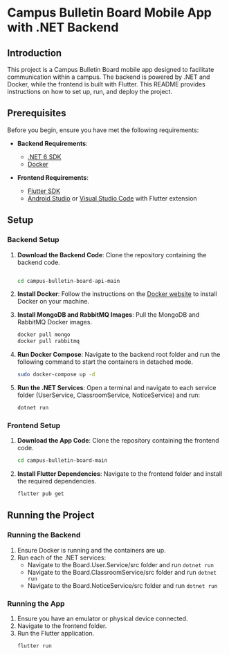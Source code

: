 # Campus Bulletin Board Mobile App with .NET Backend

## Introduction

This project is a Campus Bulletin Board mobile app designed to facilitate communication within a campus. The backend is powered by .NET and Docker, while the frontend is built with Flutter. This README provides instructions on how to set up, run, and deploy the project.

## Prerequisites

Before you begin, ensure you have met the following requirements:

- **Backend Requirements**:
  - [.NET 6 SDK](https://dotnet.microsoft.com/download/dotnet/6.0)
  - [Docker](https://www.docker.com/products/docker-desktop)

- **Frontend Requirements**:
  - [Flutter SDK](https://flutter.dev/docs/get-started/install)
  - [Android Studio](https://developer.android.com/studio) or [Visual Studio Code](https://code.visualstudio.com/) with Flutter extension
## Setup

### Backend Setup

1. **Download the Backend Code**:
   Clone the repository containing the backend code.
   ```bash

   cd campus-bulletin-board-api-main
   ```

2. **Install Docker**:
   Follow the instructions on the [Docker website](https://www.docker.com/products/docker-desktop) to install Docker on your machine.

3. **Install MongoDB and RabbitMQ Images**:
   Pull the MongoDB and RabbitMQ Docker images.
   ```bash
   docker pull mongo
   docker pull rabbitmq
   ```

4. **Run Docker Compose**:
   Navigate to the backend root folder and run the following command to start the containers in detached mode.
   ```bash
   sudo docker-compose up -d
   ```

5. **Run the .NET Services**:
   Open a terminal and navigate to each service folder (UserService, ClassroomService, NoticeService) and run:
   ```bash
   dotnet run
   ```

### Frontend Setup

1. **Download the App Code**:
   Clone the repository containing the frontend code.
   ```bash
   cd campus-bulletin-board-main
   ```

2. **Install Flutter Dependencies**:
   Navigate to the frontend folder and install the required dependencies.
   ```bash
   flutter pub get
   ```

## Running the Project

### Running the Backend

1. Ensure Docker is running and the containers are up.
2. Run each of the .NET services:
   - Navigate to the Board.User.Service/src folder and run `dotnet run`
   - Navigate to the Board.ClassroomService/src folder and run `dotnet run`
   - Navigate to the Board.NoticeService/src folder and run `dotnet run`

### Running the App

1. Ensure you have an emulator or physical device connected.
2. Navigate to the frontend folder.
3. Run the Flutter application.
   ```bash
   flutter run
   ```
